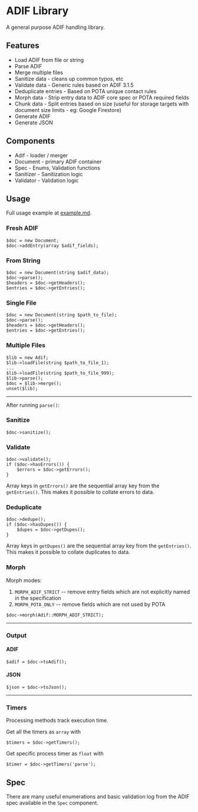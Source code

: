 # ADIF Library

A general purpose ADIF handling library.

## Features

* Load ADIF from file or string
* Parse ADIF
* Merge multiple files
* Sanitize data - cleans up common typos, etc
* Validate data - Generic rules based on ADIF 3.1.5
* Deduplicate entries - Based on POTA unique contact rules
* Morph data - Strip entry data to ADIF core spec or POTA required fields
* Chunk data - Split entries based on size (useful for storage targets with document size limits - eg: Google Firestore)
* Generate ADIF
* Generate JSON

## Components

* Adif - loader / merger
* Document - primary ADIF container
* Spec - Enums, Validation functions
* Sanitizer - Sanitization logic
* Validator - Validation logic

## Usage

Full usage example at [example.md](example.md).

### Fresh ADIF
```
$doc = new Document;
$doc->addEntry(array $adif_fields);
```
### From String
```
$doc = new Document(string $adif_data);
$doc->parse();
$headers = $doc->getHeaders();
$entries = $doc->getEntries();
```

### Single File
```
$doc = new Document(string $path_to_file);
$doc->parse();
$headers = $doc->getHeaders();
$entries = $doc->getEntries();
```

### Multiple Files
```
$lib = new Adif;
$lib->loadFile(string $path_to_file_1);
...
$lib->loadFile(string $path_to_file_999);
$lib->parse();
$doc = $lib->merge();
unset($lib);
```

---

After running `parse()`:

### Sanitize

```$doc->sanitize();```

### Validate
```
$doc->validate();
if ($doc->hasErrors()) {
    $errors = $doc->getErrors();
}
```
Array keys in `getErrors()` are the sequential array key from the `getEntries()`. This makes it possible to collate errors to data.


### Deduplicate
```
$doc->dedupe();
if ($doc->hasDupes()) {
    $dupes = $doc->getDupes();
}
```
Array keys in `getDupes()` are the sequential array key from the `getEntries()`. This makes it possible to collate duplicates to data.

### Morph

Morph modes:
1. `MORPH_ADIF_STRICT` -- remove entry fields which are not explicitly named in the specification
2. `MORPH_POTA_ONLY` -- remove fields which are not used by POTA

```
$doc->morph(Adif::MORPH_ADIF_STRICT);
``` 

--- 

### Output

#### ADIF
`$adif = $doc->toAdif();`

#### JSON
`$json = $doc->toJson();`

---

### Timers

Processing methods track execution time.

Get all the timers as `array` with

`$timers = $doc->getTimers();`

Get specific process timer as `float` with

`$timer = $doc->getTimers('parse');`

## Spec

There are many useful enumerations and basic validation log from the ADIF spec available in the `Spec` component.

